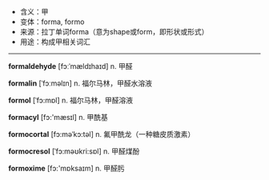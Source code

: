 - <span class="definition">含义：甲</span>
- <span class="definition">变体：forma, formo</span>
- <span class="definition">来源：拉丁单词forma（意为shape或form，即形状或形式）</span>
- <span class="definition">用途：构成甲相关词汇</span>

---

<span class="vocabulary">**formaldehyde**</span> [fɔːˈmældɪhaɪd] n. 甲醛

<span class="vocabulary">**formalin**</span> [ˈfɔːməlɪn] n. 福尔马林，甲醛水溶液

<span class="vocabulary">**formol**</span> [ˈfɔ:mɒl] n. 福尔马林，甲醛溶液

<span class="vocabulary">**formacyl**</span> [fɔ:'mæsɪl] n. 甲酰基 

<span class="vocabulary">**formocortal**</span> [fɔ:məˈkɔ:təl] n. 氟甲酰龙（一种糖皮质激素）

<span class="vocabulary">**formocresol**</span> [ˈfɔ:məʊkri:sɒl] n. 甲醛煤酚

<span class="vocabulary">**formoxime**</span> [fɔ:'mɒksaɪm] n. 甲醛肟
